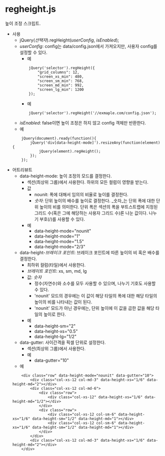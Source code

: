 regheight.js
============

높이 조정 스크립트.

* 사용
	* jQuery(_선택자_).regHeight(_userConfig_, _isEnabled_);
	* _userConfig_: config는 data/config.json에서 가져오지만, 사용자 config를 설정할 수 있다.
		* 예
		```{.javascript}
			jQuery('selector').regHeight({
				"grid_columns": 12,
				"screen_xs_min": 480,
				"screen_sm_min": 768,
				"screen_md_min": 992,
				"screen_lg_min": 1200 
			});
		```
		* 예
		```{.javascript}
			jQuery('selector').regHeight('//exmaple.com/config.json');
		```
	* _isEnabled_: false이면 높이 조정은 하지 않고 config 객체만 반환한다.
	* 예
	```{.javascript}
		jQuery(document).ready(function(){
			jQuery('div[data-height-mode]').resizeAny(function(element){
				jQuery(element).regHeight();
			});
		});
	```
* 어트리뷰트
	* data-height-mode: 높이 조정의 모드를 결정한다.
		* 섹션(최상위 그룹)에서 사용한다. 하위의 모든 컬럼이 영향을 받는다.
		* 값
			* nounit: 폭에 대해서 임의의 비율로 높이를 결정한다.
			* _숫자_: 단위 높이의 배수를 높이로 결정한다. _숫자_는 단위 폭에 대한 단위 높이의 비를 의미한다. 단위 폭은 섹션의 폭을 부트스트랩에 지정된 그리드 수(혹은 그에 해당하는 사용자 그리드 수)론 나눈 값이다. 나누기 부호(/)를 사용할 수 있다.
		* 예
			* data-height-mode="nounit"
			* data-height-mode="1"
			* data-height-mode="1.5"
			* data-height-mode="2/3"
	* data-height-_브레이크 포인트_: 브레이크 포인트에 따른 높이의 비 혹은 배수를 결정한다.
		* 최하위 컬럼(타일)에서 사용한다.
		* _브레이트 포인트_: xs, sm, md, lg
		* 값: _숫자_
			* 정수(자연수)와 소수를 모두 사용할 수 있으며, 나누기 기호도 사용할 수 있다.
			* 'nounit' 모드의 경우에는 이 값이 해당 타일의 폭에 대한 해당 타일의 높이의 비를 나타내는 값이 된다.
			* 'nounit' 모드가 아닌 경우에는, 단위 높이에 이 값을 곱한 값을 해당 타일의 높이로 한다.
		* 예
			* data-height-sm="2"
			* data-height-xs="0.5"
			* data-height-lg="1/2"
	* data-gutter: 사이간격을 픽셀 단위로 설정한다.
		* 섹션(최상위 그룹)에서 사용한다.
		* 예
			* data-gutter="10"
	* 예
	```{.html}
		<div class="row" data-height-mode="nounit" data-gutter="10">
			<div class="col-xs-12 col-md-3" data-height-xs="1/6" data-height-md="2"></div>
			<div class="col-xs-12 col-md-6">
				<div class="row">
					<div class="col-xs-12" data-height-xs="1/6" data-height-md="1/2"></div>
				</div>
				<div class="row">
					<div class="col-xs-12 col-sm-6" data-height-xs="1/6" data-height-sm="1/2" data-height-md="1"></div>
					<div class="col-xs-12 col-sm-6" data-height-xs="1/6" data-height-sm="1/2" data-height-md="1"></div>
				</div>
			</div>
			<div class="col-xs-12 col-md-3" data-height-xs="1/6" data-height-md="2"></div>
		</div>
	```

